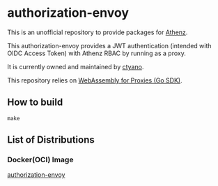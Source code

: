 # authorization-envoy

This is an unofficial repository to provide packages for [Athenz](https://www.athenz.io).

This authorization-envoy provides a JWT authentication (intended with OIDC Access Token) with Athenz RBAC by running as a proxy.

It is currently owned and maintained by [ctyano](https://github.com/ctyano).

This repository relies on [WebAssembly for Proxies (Go SDK)](https://github.com/proxy-wasm/proxy-wasm-go-sdk).

## How to build

```
make
```

## List of Distributions

### Docker(OCI) Image

[authorization-envoy](https://github.com/users/ctyano/packages/container/package/authorization-envoy)


